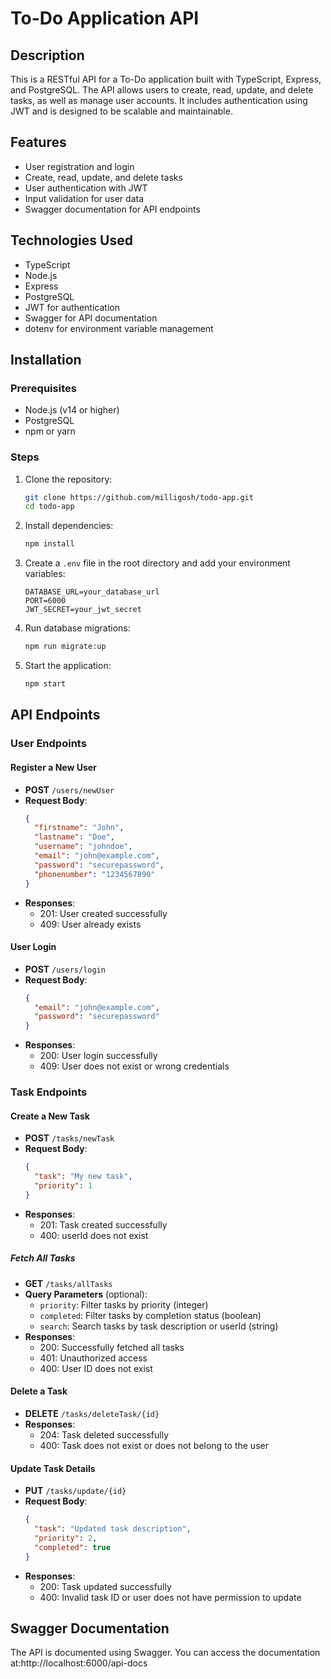# To-Do Application API

## Description
This is a RESTful API for a To-Do application built with TypeScript, Express, and PostgreSQL. The API allows users to create, read, update, and delete tasks, as well as manage user accounts. It includes authentication using JWT and is designed to be scalable and maintainable.

## Features
- User registration and login
- Create, read, update, and delete tasks
- User authentication with JWT
- Input validation for user data
- Swagger documentation for API endpoints

## Technologies Used
- TypeScript
- Node.js
- Express
- PostgreSQL
- JWT for authentication
- Swagger for API documentation
- dotenv for environment variable management

## Installation

### Prerequisites
- Node.js (v14 or higher)
- PostgreSQL
- npm or yarn

### Steps
1. Clone the repository:
   ```bash
   git clone https://github.com/milligosh/todo-app.git
   cd todo-app
   ```

2. Install dependencies:
   ```bash
   npm install
   ```

3. Create a `.env` file in the root directory and add your environment variables:
   ```
   DATABASE_URL=your_database_url
   PORT=6000
   JWT_SECRET=your_jwt_secret
   ```

4. Run database migrations:
   ```bash
   npm run migrate:up
   ```

5. Start the application:
   ```bash
   npm start
   ```

## API Endpoints

### User Endpoints

#### Register a New User
- **POST** `/users/newUser`
- **Request Body**:
  ```json
  {
    "firstname": "John",
    "lastname": "Doe",
    "username": "johndoe",
    "email": "john@example.com",
    "password": "securepassword",
    "phonenumber": "1234567890"
  }
  ```
- **Responses**:
  - 201: User created successfully
  - 409: User already exists

#### User Login
- **POST** `/users/login`
- **Request Body**:
  ```json
  {
    "email": "john@example.com",
    "password": "securepassword"
  }
  ```
- **Responses**:
  - 200: User login successfully
  - 409: User does not exist or wrong credentials

### Task Endpoints

#### Create a New Task
- **POST** `/tasks/newTask`
- **Request Body**:
  ```json
  {
    "task": "My new task",
    "priority": 1
  }
  ```
- **Responses**:
  - 201: Task created successfully
  - 400: userId does not exist

##### Fetch All Tasks
- **GET** `/tasks/allTasks`
- **Query Parameters** (optional):
  - `priority`: Filter tasks by priority (integer)
  - `completed`: Filter tasks by completion status (boolean)
  - `search`: Search tasks by task description or userId (string)
- **Responses**:
  - 200: Successfully fetched all tasks
  - 401: Unauthorized access
  - 400: User ID does not exist

#### Delete a Task
- **DELETE** `/tasks/deleteTask/{id}`
- **Responses**:
  - 204: Task deleted successfully
  - 400: Task does not exist or does not belong to the user

#### Update Task Details
- **PUT** `/tasks/update/{id}`
- **Request Body**:
  ```json
  {
    "task": "Updated task description",
    "priority": 2,
    "completed": true
  }
  ```
- **Responses**:
  - 200: Task updated successfully
  - 400: Invalid task ID or user does not have permission to update

## Swagger Documentation
The API is documented using Swagger. You can access the documentation at:http://localhost:6000/api-docs